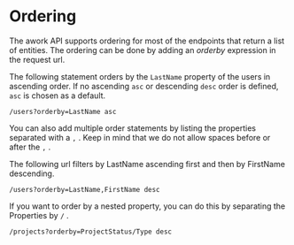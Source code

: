 # Ordering

The awork API supports ordering for most of the endpoints that return a list of entities. The ordering can be done by adding an _orderby_ expression in the request url.

The following statement orders by the `LastName` property of the users in ascending order. If no ascending `asc` or descending `desc` order is defined, `asc` is chosen as a default.

```
/users?orderby=LastName asc
```

You can also add multiple order statements by listing the properties separated with a `,` . Keep in mind that we do not allow spaces before or after the `,` .

The following url filters by LastName ascending first and then by FirstName descending.

```
/users?orderby=LastName,FirstName desc
```

If you want to order by a nested property, you can do this by separating the Properties by `/` .

```
/projects?orderby=ProjectStatus/Type desc
```
